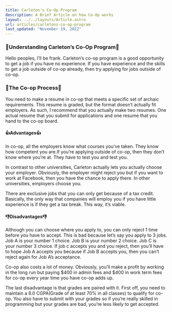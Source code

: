 ```yaml
---
title: Carleton's Co-Op Program
description: A Brief Article on how Co-Op works
layout: ../../layouts/Article.astro
url: articles/carletons-co-op-program
last_updated: "November 19, 2022"
---
```


### 🤔Understanding Carleton’s Co-Op Program🤔

Hello peoples,
I’ll be frank. Carleton’s co-op program is a good opportunity to get a job if you have no experience. If you have experience and the skills to get a job outside of co-op already, then try applying for jobs outside of co-op.

### 📃The Co-op Process📃

You need to make a resume in co-op that meets a specific set of archaic requirements. This resume is graded, but the format doesn’t actually fit employers. As such, I recommend that you actually make two resumes. One actual resume that you submit for applications and one resume that you hand to the co-op board.

#### 👍Advantages👍

In co-op, all the employers know what courses you’ve taken. They know how competent you are.If you’re applying outside of co-op, then they don’t know where you’re at. They have to test you and test you.

In contrast to other universities, Carleton actually lets you actually choose your employer. Obviously, the employer might reject you but if you want to work at Facebook, then you have the chance to apply there. In other universities, employers choose you.

There are exclusive jobs that you can only get because of a tax credit. Basically, the only way that companies will employ you if you have little experience is if they get a tax break. This way, it’s viable.

#### 👎Disadvantages👎

Although you can choose where you apply to, you can only reject 1 time before you have to accept. This is bad because let’s say you apply to 3 jobs. Job A is your number 1 choice. Job B is your number 2 choice. Job C is your number 3 choice. If job c accepts you and you reject, then you’ll have to hope Job A accepts you because if Job B accepts you, then you can’t reject again for Job A’s acceptance.

Co-op also costs a lot of money. Obviously, you’ll make a profit by working in the long run but paying $400 in admin fees and $400 in work term fees for co-op every year time you have co-op adds up.

The last disadvantage is that grades are paired with it. First off, you need to maintain a 8.0 CGPA(Grade of at least 70% in all classes) to qualify for co-op. You also have to submit with your grades so if you’re really skilled in programming but your grades are bad, you’re less likely to get accepted.
